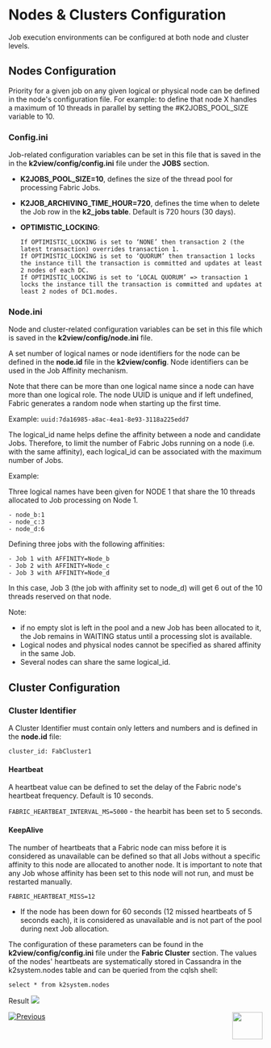 # Nodes & Clusters Configuration

Job execution environments can be configured at both node and cluster levels.


## Nodes Configuration
Priority for a given job on any given logical or physical node can be defined in the node's configuration file.
For example: to define that node X handles a maximum of 10 threads in parallel by setting the #K2JOBS_POOL_SIZE variable to 10. 

### **Config.ini**

Job-related configuration variables can be set in this file that is saved in the in the **k2view/config/config.ini** file under the **JOBS** section.

- **K2JOBS_POOL_SIZE=10**, defines the size of the thread pool for processing Fabric Jobs. 

- **K2JOB_ARCHIVING_TIME_HOUR=720**, defines the time when to delete the Job row in the **k2_jobs table**. Default is 720 hours (30 days).

- **OPTIMISTIC_LOCKING**:
      
      If OPTIMISTIC_LOCKING is set to ‘NONE’ then transaction 2 (the latest transaction) overrides transaction 1.
      If OPTIMISTIC_LOCKING is set to ‘QUORUM’ then transaction 1 locks the instance till the transaction is committed and updates at least 2 nodes of each DC.
      If OPTIMISTIC_LOCKING is set to ‘LOCAL QUORUM’ => transaction 1 locks the instance till the transaction is committed and updates at least 2 nodes of DC1.modes.
   

### **Node.ini** 

Node and cluster-related configuration variables can be set in this file which is saved in the **k2view/config/node.ini** file.

A set number of logical names or node identifiers for the node can be defined in the **node.id** file in the **k2view/config**. Node identifiers can be used in the Job Affinity mechanism. 

Note that there can be more than one logical name since a node can have more than one logical role.
The node UUID is unique and if left undefined, Fabric generates a random node when starting up the first time.

Example:
 ```uuid:7da16985-a8ac-4ea1-8e93-3118a225edd7```

The logical_id name helps define the affinity between a node and candidate Jobs. Therefore, to limit the number of Fabric Jobs running on a node (i.e. with the same affinity), each logical_id can be associated with the maximum number of Jobs.

Example:

Three logical names have been given for NODE 1 that share the 10 threads allocated to Job processing on Node 1.

```
- node_b:1
- node_c:3
- node_d:6
```

Defining three jobs with the following affinities:

```
- Job 1 with AFFINITY=Node_b
- Job 2 with AFFINITY=Node_c
- Job 3 with AFFINITY=Node_d
```

In this case, Job 3 (the job with affinity set to node_d) will get 6 out of the 10 threads reserved on that node.


Note:
- if no empty slot is left in the pool and a new Job has been allocated to it, the Job remains in WAITING status until a processing slot is available.
- Logical nodes and physical nodes cannot be specified as shared affinity in the same Job. 
- Several nodes can share the same logical_id. 


## Cluster Configuration

### Cluster Identifier

A Cluster Identifier must contain only letters and numbers and is defined in the **node.id** file:

```cluster_id: FabCluster1```

#### **Heartbeat**

A heartbeat value can be defined to set the delay of the Fabric node's heartbeat frequency. Default is 10 seconds.

```FABRIC_HEARTBEAT_INTERVAL_MS=5000``` - the hearbit has been set to 5 seconds.


#### **KeepAlive**

The number of heartbeats that a Fabric node can miss before it is considered as unavailable can be defined so that all Jobs without a specific affinity to this node are allocated to another node. It is important to note that any Job whose affinity has been set to this node will not run, and must be restarted manually.

```FABRIC_HEARTBEAT_MISS=12```

- If the node has been down for 60 seconds (12 missed heartbeats of 5 seconds each), it is considered as unavailable and is not part of the pool during next Job allocation.

The configuration of these parameters can be found in the **k2view/config/config.ini** file under the **Fabric Cluster** section. 
The values of the nodes' heartbeats are systematically stored in Cassandra in the k2system.nodes table and can be queried from the cqlsh shell: 

```select * from k2system.nodes ```

Result 
<img src="/articles/20_jobs_and_batch_services/images/12_jobs_and_batch_services_create_a_job_k2JobsTable.PNG"></img>



[![Previous](/articles/images/Previous.png)](/articles/20_jobs_and_batch_services/08_jobs_table_fields.md)[<img align="right" width="60" height="54" src="/articles/images/Next.png">](/articles/20_jobs_and_batch_services/10_jobs_and_batches_affinity.md)
